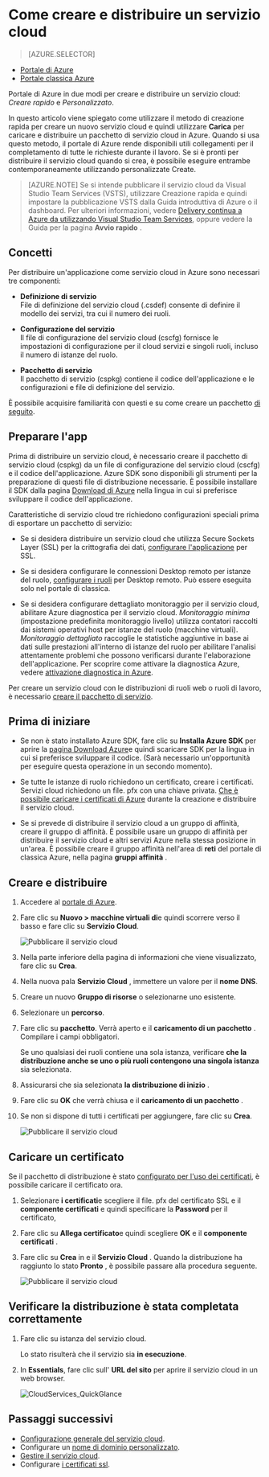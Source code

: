 <properties
    pageTitle="Come creare e distribuire un servizio cloud | Microsoft Azure"
    description="Informazioni su come creare e distribuire un servizio cloud tramite il portale di Azure."
    services="cloud-services"
    documentationCenter=""
    authors="Thraka"
    manager="timlt"
    editor=""/>

<tags
    ms.service="cloud-services"
    ms.workload="tbd"
    ms.tgt_pltfrm="na"
    ms.devlang="na"
    ms.topic="article"
    ms.date="10/11/2016"
    ms.author="adegeo"/>




# <a name="how-to-create-and-deploy-a-cloud-service"></a>Come creare e distribuire un servizio cloud

> [AZURE.SELECTOR]
- [Portale di Azure](cloud-services-how-to-create-deploy-portal.md)
- [Portale classica Azure](cloud-services-how-to-create-deploy.md)

Portale di Azure in due modi per creare e distribuire un servizio cloud: *Creare rapido* e *Personalizzato*.

In questo articolo viene spiegato come utilizzare il metodo di creazione rapida per creare un nuovo servizio cloud e quindi utilizzare **Carica** per caricare e distribuire un pacchetto di servizio cloud in Azure. Quando si usa questo metodo, il portale di Azure rende disponibili utili collegamenti per il completamento di tutte le richieste durante il lavoro. Se si è pronti per distribuire il servizio cloud quando si crea, è possibile eseguire entrambe contemporaneamente utilizzando personalizzate Create.

> [AZURE.NOTE] Se si intende pubblicare il servizio cloud da Visual Studio Team Services (VSTS), utilizzare Creazione rapida e quindi impostare la pubblicazione VSTS dalla Guida introduttiva di Azure o il dashboard. Per ulteriori informazioni, vedere [Delivery continua a Azure da utilizzando Visual Studio Team Services][TFSTutorialForCloudService], oppure vedere la Guida per la pagina **Avvio rapido** .

## <a name="concepts"></a>Concetti
Per distribuire un'applicazione come servizio cloud in Azure sono necessari tre componenti:

- **Definizione di servizio**  
  File di definizione del servizio cloud (.csdef) consente di definire il modello dei servizi, tra cui il numero dei ruoli.

- **Configurazione del servizio**  
  Il file di configurazione del servizio cloud (cscfg) fornisce le impostazioni di configurazione per il cloud servizi e singoli ruoli, incluso il numero di istanze del ruolo.

- **Pacchetto di servizio**  
  Il pacchetto di servizio (cspkg) contiene il codice dell'applicazione e le configurazioni e file di definizione del servizio.

È possibile acquisire familiarità con questi e su come creare un pacchetto [di seguito](cloud-services-model-and-package.md).

## <a name="prepare-your-app"></a>Preparare l'app
Prima di distribuire un servizio cloud, è necessario creare il pacchetto di servizio cloud (cspkg) da un file di configurazione del servizio cloud (cscfg) e il codice dell'applicazione. Azure SDK sono disponibili gli strumenti per la preparazione di questi file di distribuzione necessarie. È possibile installare il SDK dalla pagina [Download di Azure](https://azure.microsoft.com/downloads/) nella lingua in cui si preferisce sviluppare il codice dell'applicazione.

Caratteristiche di servizio cloud tre richiedono configurazioni speciali prima di esportare un pacchetto di servizio:

- Se si desidera distribuire un servizio cloud che utilizza Secure Sockets Layer (SSL) per la crittografia dei dati, [configurare l'applicazione](cloud-services-configure-ssl-certificate-portal.md#modify) per SSL.

- Se si desidera configurare le connessioni Desktop remoto per istanze del ruolo, [configurare i ruoli](cloud-services-role-enable-remote-desktop.md) per Desktop remoto. Può essere eseguita solo nel portale di classica.

- Se si desidera configurare dettagliato monitoraggio per il servizio cloud, abilitare Azure diagnostica per il servizio cloud. *Monitoraggio minima* (impostazione predefinita monitoraggio livello) utilizza contatori raccolti dai sistemi operativi host per istanze del ruolo (macchine virtuali). *Monitoraggio dettagliato* raccoglie le statistiche aggiuntive in base ai dati sulle prestazioni all'interno di istanze del ruolo per abilitare l'analisi attentamente problemi che possono verificarsi durante l'elaborazione dell'applicazione. Per scoprire come attivare la diagnostica Azure, vedere [attivazione diagnostica in Azure](cloud-services-dotnet-diagnostics.md).

Per creare un servizio cloud con le distribuzioni di ruoli web o ruoli di lavoro, è necessario [creare il pacchetto di servizio](cloud-services-model-and-package.md#servicepackagecspkg).

## <a name="before-you-begin"></a>Prima di iniziare

- Se non è stato installato Azure SDK, fare clic su **Installa Azure SDK** per aprire la [pagina Download Azure](https://azure.microsoft.com/downloads/)e quindi scaricare SDK per la lingua in cui si preferisce sviluppare il codice. (Sarà necessario un'opportunità per eseguire questa operazione in un secondo momento).

- Se tutte le istanze di ruolo richiedono un certificato, creare i certificati. Servizi cloud richiedono un file. pfx con una chiave privata. [Che è possibile caricare i certificati di Azure]() durante la creazione e distribuire il servizio cloud.

- Se si prevede di distribuire il servizio cloud a un gruppo di affinità, creare il gruppo di affinità. È possibile usare un gruppo di affinità per distribuire il servizio cloud e altri servizi Azure nella stessa posizione in un'area. È possibile creare il gruppo affinità nell'area di **reti** del portale di classica Azure, nella pagina **gruppi affinità** .


## <a name="create-and-deploy"></a>Creare e distribuire

1. Accedere al [portale di Azure](https://portal.azure.com/).
2. Fare clic su **Nuovo > macchine virtuali di**e quindi scorrere verso il basso e fare clic su **Servizio Cloud**.

    ![Pubblicare il servizio cloud](media/cloud-services-how-to-create-deploy-portal/create-cloud-service.png)

3. Nella parte inferiore della pagina di informazioni che viene visualizzato, fare clic su **Crea**. 
4. Nella nuova pala **Servizio Cloud** , immettere un valore per il **nome DNS**.
5. Creare un nuovo **Gruppo di risorse** o selezionarne uno esistente.
6. Selezionare un **percorso**.
7. Fare clic su **pacchetto**. Verrà aperto e il **caricamento di un pacchetto** . Compilare i campi obbligatori.  

     Se uno qualsiasi dei ruoli contiene una sola istanza, verificare **che la distribuzione anche se uno o più ruoli contengono una singola istanza** sia selezionata.

8. Assicurarsi che sia selezionata **la distribuzione di inizio** .
9. Fare clic su **OK** che verrà chiusa e il **caricamento di un pacchetto** .
10. Se non si dispone di tutti i certificati per aggiungere, fare clic su **Crea**.

    ![Pubblicare il servizio cloud](media/cloud-services-how-to-create-deploy-portal/select-package.png)

## <a name="upload-a-certificate"></a>Caricare un certificato

Se il pacchetto di distribuzione è stato [configurato per l'uso dei certificati](cloud-services-configure-ssl-certificate-portal.md#modify), è possibile caricare il certificato ora.

1. Selezionare **i certificati**e scegliere il file. pfx del certificato SSL e il **componente certificati** e quindi specificare la **Password** per il certificato,
2. Fare clic su **Allega certificato**e quindi scegliere **OK** e il **componente certificati** .
3. Fare clic su **Crea** in e il **Servizio Cloud** . Quando la distribuzione ha raggiunto lo stato **Pronto** , è possibile passare alla procedura seguente.

    ![Pubblicare il servizio cloud](media/cloud-services-how-to-create-deploy-portal/attach-cert.png)


## <a name="verify-your-deployment-completed-successfully"></a>Verificare la distribuzione è stata completata correttamente

1. Fare clic su istanza del servizio cloud.

    Lo stato risulterà che il servizio sia **in esecuzione**.

2. In **Essentials**, fare clic sull' **URL del sito** per aprire il servizio cloud in un web browser.

    ![CloudServices_QuickGlance](./media/cloud-services-how-to-create-deploy-portal/running.png)


[TFSTutorialForCloudService]: http://go.microsoft.com/fwlink/?LinkID=251796

## <a name="next-steps"></a>Passaggi successivi

* [Configurazione generale del servizio cloud](cloud-services-how-to-configure-portal.md).
* Configurare un [nome di dominio personalizzato](cloud-services-custom-domain-name-portal.md).
* [Gestire il servizio cloud](cloud-services-how-to-manage-portal.md).
* Configurare [i certificati ssl](cloud-services-configure-ssl-certificate-portal.md).